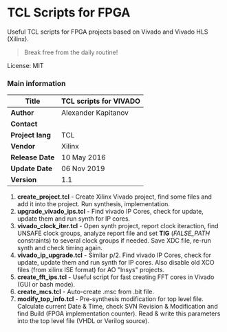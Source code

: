 # TCL Scripts for FPGA
Useful TCL scripts for FPGA projects based on Vivado and Vivado HLS (Xilinx).

> Break free from the daily routine!  

License: MIT

### Main information


| **Title**         | TCL scripts for VIVADO |
| -- | -- |
| **Author**        | Alexander Kapitanov    |
| **Contact**       | <hidden>               |
| **Project lang**  | TCL                    |
| **Vendor**        | Xilinx                 |
| **Release Date**  | 10 May 2016            |
| **Update  Date**  | 06 Nov 2019            |
| **Version**       | 1.1                    |


1. **create_project.tcl** - Create Xilinx Vivado project, find some files and add it into the project. Run synthesis, implementation.
2. **upgrade_vivado_ips.tcl** - Find vivado IP Cores, check for update, update them and run synth for IP cores.
3. **vivado_clock_iter.tcl** - Open synth project, report clock iteraction, find UNSAFE clock groups, analyze report file and set **TIG** (_FALSE_PATH_ constraints) to several clock groups if needed. Save XDC file, re-run synth and check timing again.
4. **vivado_ip_upgrade.tcl** - Similar p/2. Find vivado IP Cores, check for update, update them and run synth for IP cores. Also disable old XCO files (from xilinx ISE format) for AO "Insys" projects.
5. **create_fft_ips.tcl** - Useful script for fast creating FFT cores in Vivado (GUI or bash mode).
6. **create_mcs.tcl** - Auto-create .msc from .bit file.
7. **modify_top_info.tcl** - Pre-synthesis modification for top level file. Calculate current Date & Time, check SVN Revision & Modification and find Build (FPGA implementation counter). Read & write this parameters into the top level file (VHDL or Verilog source).

